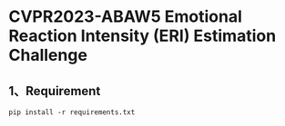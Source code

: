 # CVPR2023-ABAW5 Emotional Reaction Intensity (ERI) Estimation Challenge

## 1、Requirement

```
pip install -r requirements.txt

```


```

